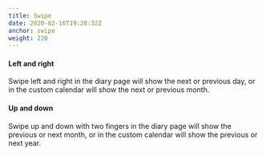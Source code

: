 ```yaml
---
title: Swipe
date: 2020-02-16T19:28:32Z
anchor: swipe
weight: 220
---
```


#### Left and right
Swipe left and right in the diary page will show the next or previous
day, or in the custom calendar will show the next or previous month.

#### Up and down
Swipe up and down with two fingers in the diary page will show the
previous or next month, or in the custom calendar will show the
previous or next year.
